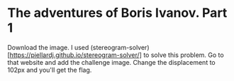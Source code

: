 # The adventures of Boris Ivanov. Part 1

Download the image. I used (stereogram-solver)[https://piellardj.github.io/stereogram-solver/] to solve this problem.
Go to that website and add the challenge image. Change the displacement to 102px and you'll get the flag.
